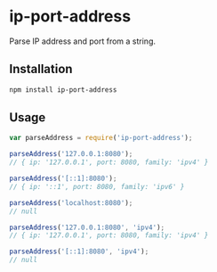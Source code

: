 # ip-port-address

Parse IP address and port from a string.

## Installation

```bash
npm install ip-port-address
```

## Usage

```js
var parseAddress = require('ip-port-address');

parseAddress('127.0.0.1:8080');
// { ip: '127.0.0.1', port: 8080, family: 'ipv4' }

parseAddress('[::1]:8080');
// { ip: '::1', port: 8080, family: 'ipv6' }

parseAddress('localhost:8080');
// null

parseAddress('127.0.0.1:8080', 'ipv4');
// { ip: '127.0.0.1', port: 8080, family: 'ipv4' }

parseAddress('[::1]:8080', 'ipv4');
// null
```